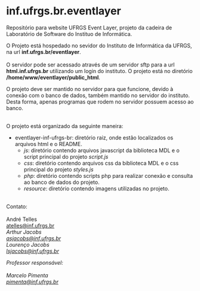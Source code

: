 # inf.ufrgs.br.eventlayer
Repositório para website UFRGS Event Layer, projeto da cadeira de Laboratório de Software do Instituo de Informática.

O Projeto está hospedado no sevidor do Instituto de Informática da UFRGS, na url <b>inf.ufrgs.br/eventlayer</b>.<br><br>
O servidor pode ser acessado através de um servidor sftp para a url <b>html.inf.ufrgs.br</b> utilizando um login do instituto.
O projeto está no diretório <b>/home/www/eventlayer/public_html</b>.

O projeto deve ser mantido no servidor para que funcione, devido à conexão com o banco de dados, 
também mantido no servidor do instituto. Desta forma, apenas programas que rodem no servidor possuem acesso ao banco.<br><br>

O projeto está organizado da seguinte maneira:
<ul>
  <li> eventlayer-inf-ufrgs-br: diretório raiz, onde estão localizados os arquivos html e o README.
  <ul>
      <li> <i>js</i>: diretório contendo arquivos javascript da biblioteca MDL e o script principal do projeto <i>script.js</i>
      <li> <i>css</i>: diretório contendo arquivos css da biblioteca MDL e o css principal do projeto <i>styles.js</i>
      <li> <i>php</i>: diretório contendo scripts php para realizar conexão e consulta ao banco de dados do projeto.
      <li> <i>resource</i>: diretório contendo imagens utilizadas no projeto.
  </ul>
</ul>

<br>Contato:<br><br>
André Telles<br>
<a href="atelles@inf.ufrgs.br">atelles@inf.ufrgs.br<i><br>
Arthur Jacobs<br>
<a href="asjacobs@inf.ufrgs.br">asjacobs@inf.ufrgs.br<i><br>
Lourenço Jacobs<br>
<a href="lsjacobs@inf.ufrgs.br">lsjacobs@inf.ufrgs.br<i><br>

Professor responsável:<br><br>
Marcelo Pimenta<br>
<a href="pimenta@inf.ufrgs.br">pimenta@inf.ufrgs.br<i>



